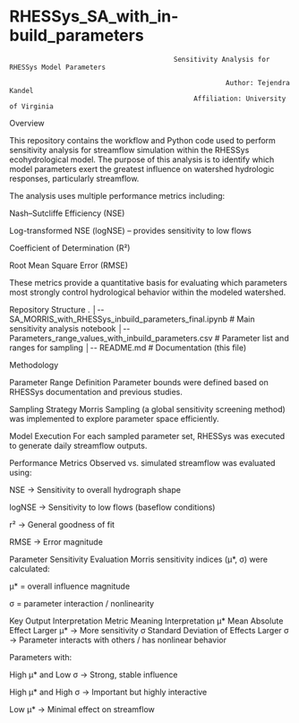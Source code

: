 # RHESSys_SA_with_in-build_parameters

                                             Sensitivity Analysis for RHESSys Model Parameters
                                                  
                                                          Author: Tejendra Kandel
                                                  Affiliation: University of Virginia

Overview

This repository contains the workflow and Python code used to perform sensitivity analysis for streamflow simulation within the RHESSys ecohydrological model. The purpose of this analysis is to identify which model parameters exert the greatest influence on watershed hydrologic responses, particularly streamflow.

The analysis uses multiple performance metrics including:

Nash–Sutcliffe Efficiency (NSE)

Log-transformed NSE (logNSE) – provides sensitivity to low flows

Coefficient of Determination (R²)

Root Mean Square Error (RMSE)

These metrics provide a quantitative basis for evaluating which parameters most strongly control hydrological behavior within the modeled watershed.

Repository Structure
.
│-- SA_MORRIS_with_RHESSys_inbuild_parameters_final.ipynb  # Main sensitivity analysis notebook
│-- Parameters_range_values_with_inbuild_parameters.csv     # Parameter list and ranges for sampling
│-- README.md                                               # Documentation (this file)


Methodology

Parameter Range Definition
Parameter bounds were defined based on RHESSys documentation and previous studies.

Sampling Strategy
Morris Sampling (a global sensitivity screening method) was implemented to explore parameter space efficiently.

Model Execution
For each sampled parameter set, RHESSys was executed to generate daily streamflow outputs.

Performance Metrics
Observed vs. simulated streamflow was evaluated using:

NSE → Sensitivity to overall hydrograph shape

logNSE → Sensitivity to low flows (baseflow conditions)

r² → General goodness of fit

RMSE → Error magnitude

Parameter Sensitivity Evaluation
Morris sensitivity indices (μ*, σ) were calculated:

μ* = overall influence magnitude

σ = parameter interaction / nonlinearity

Key Output Interpretation
Metric	Meaning	Interpretation
μ*	Mean Absolute Effect	Larger μ* → More sensitivity
σ	Standard Deviation of Effects	Larger σ → Parameter interacts with others / has nonlinear behavior

Parameters with:

High μ* and Low σ → Strong, stable influence

High μ* and High σ → Important but highly interactive

Low μ* → Minimal effect on streamflow

